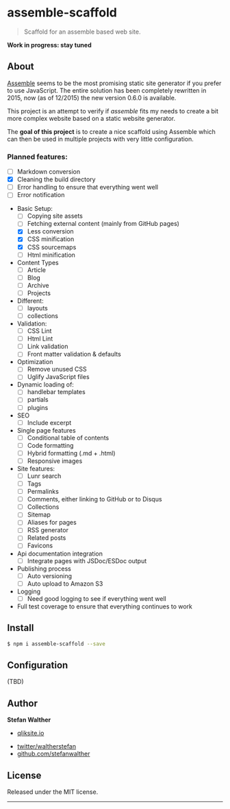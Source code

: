 # assemble-scaffold

> Scaffold for an assemble based web site.

**Work in progress: stay tuned**

## About

[Assemble](https://github.com/assemble/assemble.git) seems to be the most promising static site generator if you prefer to use JavaScript. The entire solution has been completely rewritten in 2015, now (as of 12/2015) the new version 0.6.0 is available.

This project is an attempt to verify if _assemble_ fits my needs to create a bit more complex website based on a static website generator.

The **goal of this project** is to create a nice scaffold using Assemble which can then be used in multiple projects with very little configuration.

### Planned features:

* [ ] Markdown conversion
* [x] Cleaning the build directory
* [ ] Error handling to ensure that everything went well
* [ ] Error notification
* Basic Setup:
  - [ ] Copying site assets
  - [ ] Fetching external content (mainly from GitHub pages)
  - [x] Less conversion
  - [x] CSS minification
  - [x] CSS sourcemaps
  - [ ] Html minification

* Content Types
  - [ ] Article
  - [ ] Blog
  - [ ] Archive
  - [ ] Projects

* Different:
  - [ ] layouts
  - [ ] collections

* Validation:
  - [ ] CSS Lint
  - [ ] Html Lint
  - [ ] Link validation
  - [ ] Front matter validation & defaults

* Optimization
  - [ ] Remove unused CSS
  - [ ] Uglify JavaScript files

* Dynamic loading of:
  - [ ] handlebar templates
  - [ ] partials
  - [ ] plugins

* SEO
  - [ ] Include excerpt
* Single page features
  - [ ] Conditional table of contents
  - [ ] Code formatting
  - [ ] Hybrid formatting (.md + .html)
  - [ ] Responsive images

* Site features:
  - [ ] Lunr search
  - [ ] Tags
  - [ ] Permalinks
  - [ ] Comments, either linking to GitHub or to Disqus
  - [ ] Collections
  - [ ] Sitemap
  - [ ] Aliases for pages
  - [ ] RSS generator
  - [ ] Related posts
  - [ ] Favicons

* Api documentation integration
  - [ ] Integrate pages with JSDoc/ESDoc output

* Publishing process
  - [ ] Auto versioning
  - [ ] Auto upload to Amazon S3

* Logging
  - [ ] Need good logging to see if everything went well
* Full test coverage to ensure that everything continues to work

## Install

```sh
$ npm i assemble-scaffold --save
```

## Configuration

(TBD)

## Author

**Stefan Walther**

+ [qliksite.io](http://qliksite.io)
* [twitter/waltherstefan](http://twitter.com/waltherstefan)
* [github.com/stefanwalther](http://github.com/stefanwalther)

## License

Released under the MIT license.

***